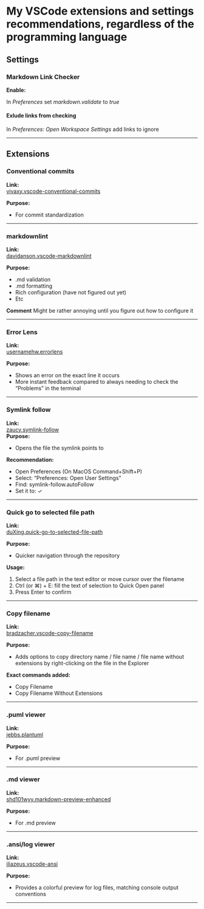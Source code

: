 # My VSCode extensions and settings recommendations, regardless of the programming language

## Settings

### Markdown Link Checker

**Enable:**  

In *Preferences* set *markdown.validate* to *true*

#### Exlude links from checking

In *Preferences: Open Workspace Settings* add links to ignore

---

## Extensions

### Conventional commits

**Link:**  
[vivaxy.vscode-conventional-commits](https://marketplace.visualstudio.com/items?itemName=vivaxy.vscode-conventional-commits)  

**Purpose:**  

- For commit standardization

---

### markdownlint

**Link:**  
[davidanson.vscode-markdownlint](https://marketplace.visualstudio.com/items?itemName=DavidAnson.vscode-markdownlint)

**Purpose:**  

- .md validation
- .md formatting
- Rich configuration (have not figured out yet)
- Etc

**Comment**
Might be rather annoying until you figure out how to configure it

---

### Error Lens

**Link:**  
[usernamehw.errorlens](https://marketplace.visualstudio.com/items?itemName=usernamehw.errorlens)  

**Purpose:**  

- Shows an error on the exact line it occurs  
- More instant feedback compared to always needing to check the “Problems” in the terminal

---

### Symlink follow

**Link:**  
[zaucy.symlink-follow](https://marketplace.visualstudio.com/items?itemName=zaucy.symlink-follow)  
**Purpose:**  

- Opens the file the symlink points to

**Recommendation:**  

- Open Preferences (On MacOS Command+Shift+P)  
- Select: “Preferences: Open User Settings”  
- Find: symlink-follow.autoFollow  
- Set it to: ✓

---

### Quick go to selected file path

**Link:**  
[duXing.quick-go-to-selected-file-path](https://marketplace.visualstudio.com/items/?itemName=duXing.quick-go-to-selected-file-path)

**Purpose:**  

- Quicker navigation through the repository

**Usage:**  

1. Select a file path in the text editor or move cursor over the filename  
2. Ctrl (or ⌘) + E: fill the text of selection to Quick Open panel  
3. Press Enter to confirm

---

### Copy filename

**Link:**  
[bradzacher.vscode-copy-filename](https://marketplace.visualstudio.com/items?itemName=bradzacher.vscode-copy-filename)  

**Purpose:**  

- Adds options to copy directory name / file name / file name without extensions by right-clicking on the file in the Explorer

**Exact commands added:**  

- Copy Filename  
- Copy Filename Without Extensions

---

### .puml viewer

**Link:**  
[jebbs.plantuml](https://marketplace.visualstudio.com/items?itemName=jebbs.plantuml)  

**Purpose:**  

- For .puml preview

---

### .md viewer

**Link:**  
[shd101wyy.markdown-preview-enhanced](https://marketplace.visualstudio.com/items?itemName=shd101wyy.markdown-preview-enhanced)  

**Purpose:**  

- For .md preview

---

### .ansi/log viewer

**Link:**  
[iliazeus.vscode-ansi](https://marketplace.visualstudio.com/items?itemName=iliazeus.vscode-ansi)  

**Purpose:**  

- Provides a colorful preview for log files, matching console output conventions

---
